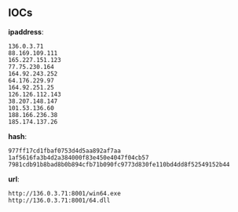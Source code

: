 
## IOCs

__ipaddress__:

```text
136.0.3.71
88.169.109.111
165.227.151.123
77.75.230.164
164.92.243.252
64.176.229.97
164.92.251.25
126.126.112.143
38.207.148.147
101.53.136.60
188.166.236.38
185.174.137.26
```
__hash__:

```text
977ff17cd1fbaf0753d4d5aa892af7aa
1af5616fa3b4d2a384000f83e450e4047f04cb57
7981cdb91b8bad8b0b894cfb71b090fc9773d830fe110bd4dd8f52549152b44
```
__url__:

```text
http://136.0.3.71:8001/win64.exe
http://136.0.3.71:8001/64.dll
```